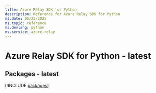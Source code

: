 ```yaml
---
title: Azure Relay SDK for Python
description: Reference for Azure Relay SDK for Python
ms.date: 05/23/2025
ms.topic: reference
ms.devlang: python
ms.service: azure-relay
---
```

# Azure Relay SDK for Python - latest
## Packages - latest
[!INCLUDE [packages](relay-index.md)]